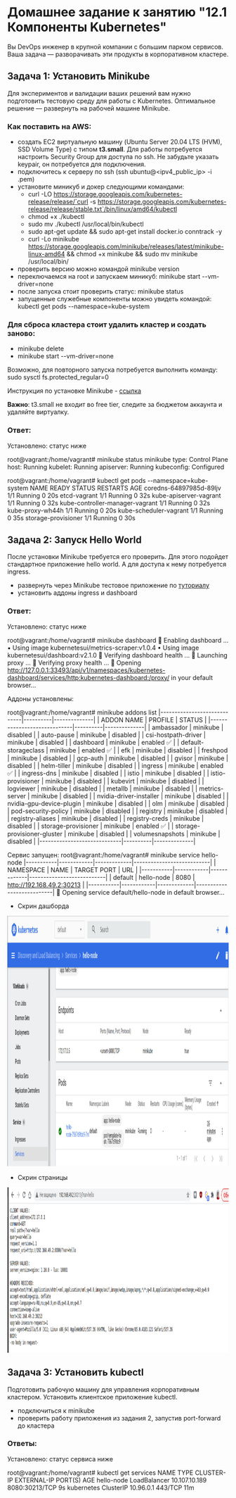 # Домашнее задание к занятию "12.1 Компоненты Kubernetes"

Вы DevOps инженер в крупной компании с большим парком сервисов. Ваша задача — разворачивать эти продукты в корпоративном кластере. 

## Задача 1: Установить Minikube

Для экспериментов и валидации ваших решений вам нужно подготовить тестовую среду для работы с Kubernetes. Оптимальное решение — развернуть на рабочей машине Minikube.

### Как поставить на AWS:
- создать EC2 виртуальную машину (Ubuntu Server 20.04 LTS (HVM), SSD Volume Type) с типом **t3.small**. Для работы потребуется настроить Security Group для доступа по ssh. Не забудьте указать keypair, он потребуется для подключения.
- подключитесь к серверу по ssh (ssh ubuntu@<ipv4_public_ip> -i <keypair>.pem)
- установите миникуб и докер следующими командами:
  - curl -LO https://storage.googleapis.com/kubernetes-release/release/`curl -s https://storage.googleapis.com/kubernetes-release/release/stable.txt`/bin/linux/amd64/kubectl
  - chmod +x ./kubectl
  - sudo mv ./kubectl /usr/local/bin/kubectl
  - sudo apt-get update && sudo apt-get install docker.io conntrack -y
  - curl -Lo minikube https://storage.googleapis.com/minikube/releases/latest/minikube-linux-amd64 && chmod +x minikube && sudo mv minikube /usr/local/bin/
- проверить версию можно командой minikube version
- переключаемся на root и запускаем миникуб: minikube start --vm-driver=none
- после запуска стоит проверить статус: minikube status
- запущенные служебные компоненты можно увидеть командой: kubectl get pods --namespace=kube-system

### Для сброса кластера стоит удалить кластер и создать заново:
- minikube delete
- minikube start --vm-driver=none

Возможно, для повторного запуска потребуется выполнить команду: sudo sysctl fs.protected_regular=0

Инструкция по установке Minikube - [ссылка](https://kubernetes.io/ru/docs/tasks/tools/install-minikube/)

**Важно**: t3.small не входит во free tier, следите за бюджетом аккаунта и удаляйте виртуалку.

### Ответ:

Установлено: статус ниже

root@vagrant:/home/vagrant# minikube status
minikube
type: Control Plane
host: Running
kubelet: Running
apiserver: Running
kubeconfig: Configured


root@vagrant:/home/vagrant# kubectl get pods --namespace=kube-system
NAME                              READY   STATUS    RESTARTS   AGE
coredns-64897985d-89ljv           1/1     Running   0          20s
etcd-vagrant                      1/1     Running   0          32s
kube-apiserver-vagrant            1/1     Running   0          32s
kube-controller-manager-vagrant   1/1     Running   0          32s
kube-proxy-wh44h                  1/1     Running   0          20s
kube-scheduler-vagrant            1/1     Running   0          35s
storage-provisioner               1/1     Running   0          30s

## Задача 2: Запуск Hello World
После установки Minikube требуется его проверить. Для этого подойдет стандартное приложение hello world. А для доступа к нему потребуется ingress.

- развернуть через Minikube тестовое приложение по [туториалу](https://kubernetes.io/ru/docs/tutorials/hello-minikube/#%D1%81%D0%BE%D0%B7%D0%B4%D0%B0%D0%BD%D0%B8%D0%B5-%D0%BA%D0%BB%D0%B0%D1%81%D1%82%D0%B5%D1%80%D0%B0-minikube)
- установить аддоны ingress и dashboard

### Ответ:
Установлено: статус ниже

root@vagrant:/home/vagrant# minikube dashboard
🔌  Enabling dashboard ...
    ▪ Using image kubernetesui/metrics-scraper:v1.0.4
    ▪ Using image kubernetesui/dashboard:v2.1.0
🤔  Verifying dashboard health ...
🚀  Launching proxy ...
🤔  Verifying proxy health ...
🎉  Opening http://127.0.0.1:33493/api/v1/namespaces/kubernetes-dashboard/services/http:kubernetes-dashboard:/proxy/ in your default browser...



Аддоны установлены:

root@vagrant:/home/vagrant# minikube addons list
|-----------------------------|----------|--------------|
|         ADDON NAME          | PROFILE  |    STATUS    |
|-----------------------------|----------|--------------|
| ambassador                  | minikube | disabled     |
| auto-pause                  | minikube | disabled     |
| csi-hostpath-driver         | minikube | disabled     |
| dashboard                   | minikube | enabled ✅   |
| default-storageclass        | minikube | enabled ✅   |
| efk                         | minikube | disabled     |
| freshpod                    | minikube | disabled     |
| gcp-auth                    | minikube | disabled     |
| gvisor                      | minikube | disabled     |
| helm-tiller                 | minikube | disabled     |
| ingress                     | minikube | enabled ✅   |
| ingress-dns                 | minikube | disabled     |
| istio                       | minikube | disabled     |
| istio-provisioner           | minikube | disabled     |
| kubevirt                    | minikube | disabled     |
| logviewer                   | minikube | disabled     |
| metallb                     | minikube | disabled     |
| metrics-server              | minikube | disabled     |
| nvidia-driver-installer     | minikube | disabled     |
| nvidia-gpu-device-plugin    | minikube | disabled     |
| olm                         | minikube | disabled     |
| pod-security-policy         | minikube | disabled     |
| registry                    | minikube | disabled     |
| registry-aliases            | minikube | disabled     |
| registry-creds              | minikube | disabled     |
| storage-provisioner         | minikube | enabled ✅   |
| storage-provisioner-gluster | minikube | disabled     |
| volumesnapshots             | minikube | disabled     |
|-----------------------------|----------|--------------|



Сервис запущен:
root@vagrant:/home/vagrant# minikube service hello-node
|-----------|------------|-------------|---------------------------|
| NAMESPACE |    NAME    | TARGET PORT |            URL            |
|-----------|------------|-------------|---------------------------|
| default   | hello-node |        8080 | http://192.168.49.2:30213 |
|-----------|------------|-------------|---------------------------|
🎉  Opening service default/hello-node in default browser...


- Скрин дашборда
<p align="center">
  <img width="1280" height="569" src="./screenshots/1.png">
</p>

- Скрин страницы
<p align="center">
  <img width="1236" height="376" src="./screenshots/2.png">
</p>

## Задача 3: Установить kubectl

Подготовить рабочую машину для управления корпоративным кластером. Установить клиентское приложение kubectl.
- подключиться к minikube 
- проверить работу приложения из задания 2, запустив port-forward до кластера

### Ответы:

Установлено: статус сервиса ниже

root@vagrant:/home/vagrant# kubectl get services
NAME         TYPE           CLUSTER-IP      EXTERNAL-IP   PORT(S)          AGE
hello-node   LoadBalancer   10.107.10.189   <pending>     8080:30213/TCP   9s
kubernetes   ClusterIP      10.96.0.1       <none>        443/TCP          11m